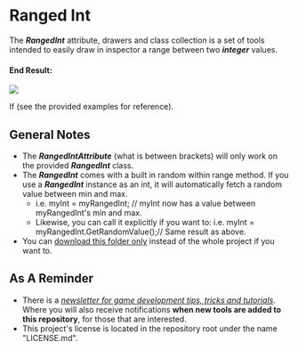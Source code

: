 # Ranged Int
The ***RangedInt*** attribute, drawers and class collection is a set of tools intended to easily draw in inspector a range between two ***integer*** values.

#### End Result:

![](https://github.com/heisarzola/Unity-Development-Tools/blob/master/Attributes/Ranged%20Int/Ranged%20Int.gif)

If (see the provided examples for reference).

## General Notes
* The ***RangedIntAttribute*** (what is between brackets) will only work on the provided ***RangedInt*** class.
* The ***RangedInt*** comes with a built in random within range method. If you use a ***RangedInt*** instance as an int, it will automatically fetch a random value between min and max.
	* i.e. myInt = myRangedInt; // myInt now has a value between myRangedInt's min and max.
	* Likewise, you can call it explicitly if you want to: i.e. myInt = myRangedInt.GetRandomValue();// Same result as above.	
* You can [download this folder only](https://minhaskamal.github.io/DownGit/#/home?url=https://github.com/heisarzola/Unity-Development-Tools/tree/master/Attributes/Ranged%20Int) instead of the whole project if you want to.

## As A Reminder 
 * There is a [*newsletter for game development tips, tricks and tutorials*](https://heisarzola.us16.list-manage.com/subscribe?u=711c0d50be32d6a5eca3ccb18&id=43d6d70f28).
 Where you will also receive notifications **when new tools are added to this repository**, for those that are interested.
* This project's license is located in the repository root under the name "LICENSE.md".